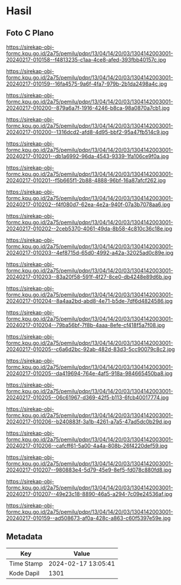 # Hasil

## Foto C Plano

https://sirekap-obj-formc.kpu.go.id/2a75/pemilu/pdpr/13/04/14/20/03/1304142003001-20240217-010158--f4813235-c1aa-4ce8-afed-393fbb40157c.jpg

https://sirekap-obj-formc.kpu.go.id/2a75/pemilu/pdpr/13/04/14/20/03/1304142003001-20240217-010159--16fa4575-9a6f-4fa7-979b-2b1da2498a4c.jpg

https://sirekap-obj-formc.kpu.go.id/2a75/pemilu/pdpr/13/04/14/20/03/1304142003001-20240217-010200--879a6a7f-1916-4246-b8ca-98a0870a7cb1.jpg

https://sirekap-obj-formc.kpu.go.id/2a75/pemilu/pdpr/13/04/14/20/03/1304142003001-20240217-010200--1316dcd2-afd8-4d95-bbf2-95a47fb514c9.jpg

https://sirekap-obj-formc.kpu.go.id/2a75/pemilu/pdpr/13/04/14/20/03/1304142003001-20240217-010201--db1a6992-96da-4543-9339-1fa106ce9f0a.jpg

https://sirekap-obj-formc.kpu.go.id/2a75/pemilu/pdpr/13/04/14/20/03/1304142003001-20240217-010201--f5b665f1-2b88-4888-96bf-16a87afcf262.jpg

https://sirekap-obj-formc.kpu.go.id/2a75/pemilu/pdpr/13/04/14/20/03/1304142003001-20240217-010202--f4f080d7-62ea-4e2a-940f-07a3b7078aa6.jpg

https://sirekap-obj-formc.kpu.go.id/2a75/pemilu/pdpr/13/04/14/20/03/1304142003001-20240217-010202--2ceb5370-4061-49da-8b58-4c810c36c18e.jpg

https://sirekap-obj-formc.kpu.go.id/2a75/pemilu/pdpr/13/04/14/20/03/1304142003001-20240217-010203--4ef8715d-65d0-4992-a42a-32025ad0c89e.jpg

https://sirekap-obj-formc.kpu.go.id/2a75/pemilu/pdpr/13/04/14/20/03/1304142003001-20240217-010203--83a20f58-591f-4f27-8ce0-db4248e89d6b.jpg

https://sirekap-obj-formc.kpu.go.id/2a75/pemilu/pdpr/13/04/14/20/03/1304142003001-20240217-010204--8a4aa2bd-abd8-4e71-b5de-7df6d4824586.jpg

https://sirekap-obj-formc.kpu.go.id/2a75/pemilu/pdpr/13/04/14/20/03/1304142003001-20240217-010204--79ba56bf-7f8b-4aaa-8efe-cf418f5a7f08.jpg

https://sirekap-obj-formc.kpu.go.id/2a75/pemilu/pdpr/13/04/14/20/03/1304142003001-20240217-010205--c6a6d2bc-92ab-482d-83d3-5cc90079c8c2.jpg

https://sirekap-obj-formc.kpu.go.id/2a75/pemilu/pdpr/13/04/14/20/03/1304142003001-20240217-010205--da419694-764e-4af5-918a-984665450ba8.jpg

https://sirekap-obj-formc.kpu.go.id/2a75/pemilu/pdpr/13/04/14/20/03/1304142003001-20240217-010205--06c61967-d369-42f5-b113-6fcb40017774.jpg

https://sirekap-obj-formc.kpu.go.id/2a75/pemilu/pdpr/13/04/14/20/03/1304142003001-20240217-010206--b240883f-3a1b-4261-a7a5-47ad5dc0b29d.jpg

https://sirekap-obj-formc.kpu.go.id/2a75/pemilu/pdpr/13/04/14/20/03/1304142003001-20240217-010206--cafcff61-5a00-4a4a-808b-26f4220def59.jpg

https://sirekap-obj-formc.kpu.go.id/2a75/pemilu/pdpr/13/04/14/20/03/1304142003001-20240217-010207--980883e4-5d79-45e9-8ef5-fd078c880fd8.jpg

https://sirekap-obj-formc.kpu.go.id/2a75/pemilu/pdpr/13/04/14/20/03/1304142003001-20240217-010207--49e23c18-8890-46a5-a294-7c09e24536af.jpg

https://sirekap-obj-formc.kpu.go.id/2a75/pemilu/pdpr/13/04/14/20/03/1304142003001-20240217-010159--ad508673-af0a-428c-a863-c60f5397e59e.jpg


## Metadata

| Key        | Value               |
| ---------- | ------------------- |
| Time Stamp | 2024-02-17 13:05:41 |
| Kode Dapil | 1301                |



